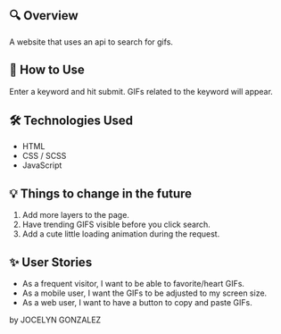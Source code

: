 ## 🔍 Overview
A website that uses an api to search for gifs.

## 🚀 How to Use
Enter a keyword and hit submit. GIFs related to the keyword will appear.

## 🛠️ Technologies Used
- HTML
- CSS / SCSS
- JavaScript

## 💡 Things to change in the future
1. Add more layers to the page.
2. Have trending GIFS visible before you click search.
3. Add a cute little loading animation during the request.

## ✨ User Stories
- As a frequent visitor, I want to be able to favorite/heart GIFs.
- As a mobile user, I want the GIFs to be adjusted to my screen size.
- As a web user, I want to have a button to copy and paste GIFs.

by JOCELYN GONZALEZ
